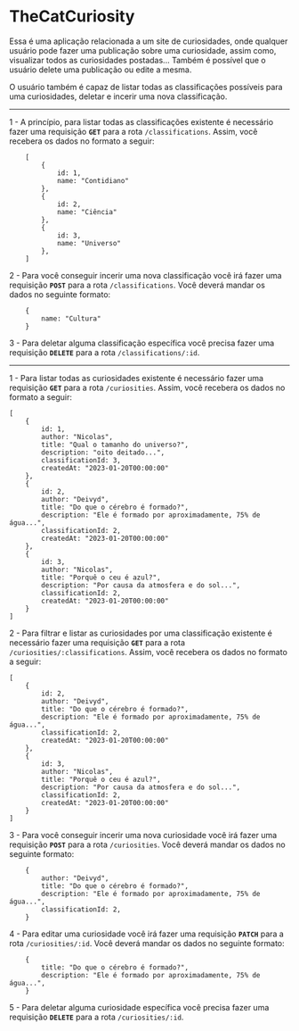 # TheCatCuriosity

Essa é uma aplicação relacionada a um site de curiosidades, onde qualquer usuário pode fazer uma publicação sobre uma curiosidade, assim como, visualizar todos as curiosidades postadas... Também é possível que o usuário delete uma publicação ou edite a mesma.

O usuário também é capaz de listar todas as classificações possíveis para uma curiosidades, deletar e incerir uma nova classificação.

---

1 - A princípio, para listar todas as classificações existente é necessário fazer uma requisição **`GET`** para a rota `/classifications`. Assim, você recebera os dados no formato a seguir:

```
    [
        {
            id: 1,
            name: "Contidiano"
        },
        {
            id: 2,
            name: "Ciência"
        },
        {
            id: 3,
            name: "Universo"
        },
    ]
```

2 - Para você conseguir incerir uma nova classificação você irá fazer uma requisição **`POST`** para a rota `/classifications`. Você deverá mandar os dados no seguinte formato:

```
    {
        name: "Cultura"
    }
```

3 - Para deletar alguma classificação específica você precisa fazer uma requisição **`DELETE`** para a rota `/classifications/:id`.

---

1 - Para listar todas as curiosidades existente é necessário fazer uma requisição **`GET`** para a rota `/curiosities`. Assim, você recebera os dados no formato a seguir:

```
[
    {
        id: 1,
        author: "Nicolas",
        title: "Qual o tamanho do universo?",
        description: "oito deitado...",
        classificationId: 3,
        createdAt: "2023-01-20T00:00:00"
    },
    {
        id: 2,
        author: "Deivyd",
        title: "Do que o cérebro é formado?",
        description: "Ele é formado por aproximadamente, 75% de água...",
        classificationId: 2,
        createdAt: "2023-01-20T00:00:00"
    },
    {
        id: 3,
        author: "Nicolas",
        title: "Porquê o ceu é azul?",
        description: "Por causa da atmosfera e do sol...",
        classificationId: 2,
        createdAt: "2023-01-20T00:00:00"
    }
]
```

2 - Para filtrar e listar as curiosidades por uma classificação existente é necessário fazer uma requisição **`GET`** para a rota `/curiosities/:classifications`. Assim, você recebera os dados no formato a seguir:

```
[
    {
        id: 2,
        author: "Deivyd",
        title: "Do que o cérebro é formado?",
        description: "Ele é formado por aproximadamente, 75% de água...",
        classificationId: 2,
        createdAt: "2023-01-20T00:00:00"
    },
    {
        id: 3,
        author: "Nicolas",
        title: "Porquê o ceu é azul?",
        description: "Por causa da atmosfera e do sol...",
        classificationId: 2,
        createdAt: "2023-01-20T00:00:00"
    }
]
```

3 - Para você conseguir incerir uma nova curiosidade você irá fazer uma requisição **`POST`** para a rota `/curiosities`. Você deverá mandar os dados no seguinte formato:

```
    {
        author: "Deivyd",
        title: "Do que o cérebro é formado?",
        description: "Ele é formado por aproximadamente, 75% de água...",
        classificationId: 2,
    }
```

4 - Para editar uma curiosidade você irá fazer uma requisição **`PATCH`** para a rota `/curiosities/:id`. Você deverá mandar os dados no seguinte formato:

```
    {
        title: "Do que o cérebro é formado?",
        description: "Ele é formado por aproximadamente, 75% de água...",
    }
```

5 - Para deletar alguma curiosidade específica você precisa fazer uma requisição **`DELETE`** para a rota `/curiosities/:id`.